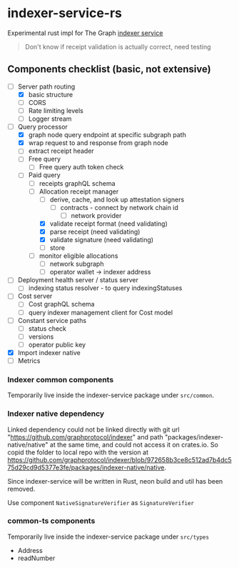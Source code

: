 # indexer-service-rs

Experimental rust impl for The Graph [indexer service](https://github.com/graphprotocol/indexer/tree/main/packages/indexer-service)

> Don't know if receipt validation is actually correct, need testing

## Components checklist (basic, not extensive)

- [ ] Server path routing
  - [x] basic structure
  - [ ] CORS
  - [ ] Rate limiting levels
  - [ ] Logger stream
- [ ] Query processor
  - [x] graph node query endpoint at specific subgraph path
  - [x] wrap request to and response from graph node
  - [ ] extract receipt header
  - [ ] Free query
    - [ ] Free query auth token check
  - [ ] Paid query
    - [ ] receipts graphQL schema
    - [ ] Allocation receipt manager
      - [ ] derive, cache, and look up attestation signers
        - [ ] contracts - connect by network chain id
          - [ ] network provider
      - [x] validate receipt format (need validating)
      - [x] parse receipt (need validating)
      - [x] validate signature (need validating)
      - [ ] store
    - [ ] monitor eligible allocations
      - [ ] network subgraph
      - [ ] operator wallet -> indexer address
- [ ] Deployment health server / status server
  - [ ] indexing status resolver - to query indexingStatuses
- [ ] Cost server
  - [ ] Cost graphQL schema
  - [ ] query indexer management client for Cost model
- [ ] Constant service paths
  - [ ] status check
  - [ ] versions
  - [ ] operator public key
- [x] Import indexer native
- [ ] Metrics

### Indexer common components

Temporarily live inside the indexer-service package under `src/common`.


### Indexer native dependency

Linked dependency could not be linked directly with git url "https://github.com/graphprotocol/indexer" and path "packages/indexer-native/native" at the same time, and could not access it on crates.io. So copid the folder to local repo with the version at https://github.com/graphprotocol/indexer/blob/972658b3ce8c512ad7b4dc575d29cd9d5377e3fe/packages/indexer-native/native.

Since indexer-service will be written in Rust, neon build and util has been removed. 

Use component `NativeSignatureVerifier` as `SignatureVerifier`

### common-ts components

Temporarily live inside the indexer-service package under `src/types`

- Address
- readNumber
